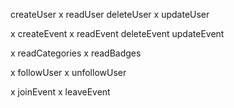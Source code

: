 createUser
x readUser
deleteUser
x updateUser

x createEvent
x readEvent
deleteEvent
updateEvent

x readCategories
x readBadges

x followUser
x unfollowUser

x joinEvent
x leaveEvent
